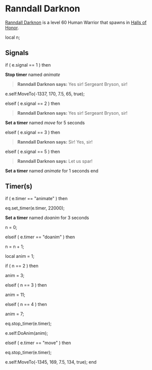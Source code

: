# Ranndall Darknon



[Ranndall Darknon](/npc/211040) is a level 60 Human Warrior that spawns in [Halls of Honor](/zone/211).

local n;



## Signals

if ( e.signal == 1 ) then


**Stop timer** named *animate*


>**Ranndall Darknon says:** Yes sir! Sergeant Bryson, sir!


e.self:MoveTo(-1337, 170, 7.5, 65, true);




elseif ( e.signal == 2 ) then


>**Ranndall Darknon says:** Yes sir! Sergeant Bryson, sir!


**Set a timer** named *move* for 5 seconds




elseif ( e.signal == 3 ) then


>**Ranndall Darknon says:** Sir! Yes, sir!




elseif ( e.signal == 5 ) then


>**Ranndall Darknon says:** Let us spar!


**Set a timer** named *animate* for 1 seconds
end



## Timer(s)



if ( e.timer == "animate" ) then


eq.set_timer(e.timer, 22000);


**Set a timer** named *doanim* for 3 seconds


n = 0;



elseif ( e.timer == "doanim" ) then


n = n + 1;





local anim = 1;


if ( n == 2 ) then



anim = 3;


elseif ( n == 3 ) then



anim = 11;


elseif ( n == 4 ) then



anim = 7;



eq.stop_timer(e.timer);



e.self:DoAnim(anim);



elseif ( e.timer == "move" ) then


eq.stop_timer(e.timer);


e.self:MoveTo(-1345, 169, 7.5, 134, true);
end
